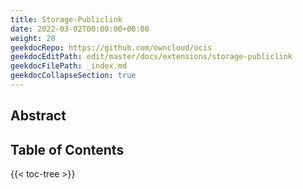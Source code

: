 ```yaml
---
title: Storage-Publiclink
date: 2022-03-02T00:00:00+00:00
weight: 20
geekdocRepo: https://github.com/owncloud/ocis
geekdocEditPath: edit/master/docs/extensions/storage-publiclink
geekdocFilePath: _index.md
geekdocCollapseSection: true
---
```


## Abstract


## Table of Contents

{{< toc-tree >}}
